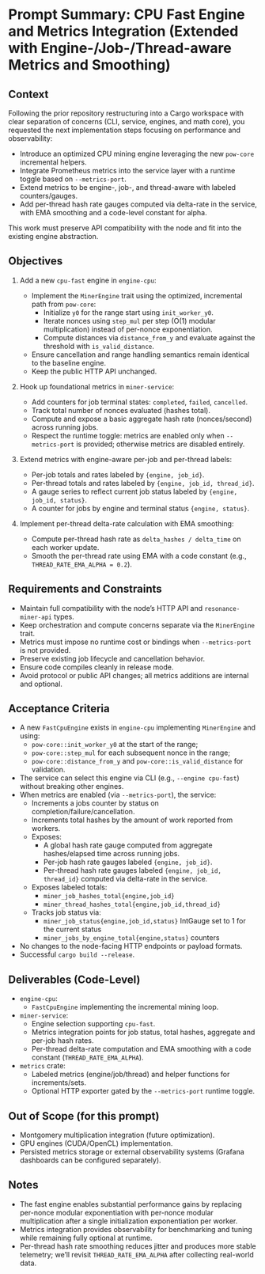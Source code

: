 # Prompt Summary: CPU Fast Engine and Metrics Integration (Extended with Engine-/Job-/Thread-aware Metrics and Smoothing)

## Context

Following the prior repository restructuring into a Cargo workspace with clear separation of concerns (CLI, service, engines, and math core), you requested the next implementation steps focusing on performance and observability:

- Introduce an optimized CPU mining engine leveraging the new `pow-core` incremental helpers.
- Integrate Prometheus metrics into the service layer with a runtime toggle based on `--metrics-port`.
- Extend metrics to be engine-, job-, and thread-aware with labeled counters/gauges.
- Add per-thread hash rate gauges computed via delta-rate in the service, with EMA smoothing and a code-level constant for alpha.

This work must preserve API compatibility with the node and fit into the existing engine abstraction.

## Objectives

1. Add a new `cpu-fast` engine in `engine-cpu`:
   - Implement the `MinerEngine` trait using the optimized, incremental path from `pow-core`:
     - Initialize `y0` for the range start using `init_worker_y0`.
     - Iterate nonces using `step_mul` per step (O(1) modular multiplication) instead of per-nonce exponentiation.
     - Compute distances via `distance_from_y` and evaluate against the threshold with `is_valid_distance`.
   - Ensure cancellation and range handling semantics remain identical to the baseline engine.
   - Keep the public HTTP API unchanged.

2. Hook up foundational metrics in `miner-service`:
   - Add counters for job terminal states: `completed`, `failed`, `cancelled`.
   - Track total number of nonces evaluated (hashes total).
   - Compute and expose a basic aggregate hash rate (nonces/second) across running jobs.
   - Respect the runtime toggle: metrics are enabled only when `--metrics-port` is provided; otherwise metrics are disabled entirely.

3. Extend metrics with engine-aware per-job and per-thread labels:
   - Per-job totals and rates labeled by `{engine, job_id}`.
   - Per-thread totals and rates labeled by `{engine, job_id, thread_id}`.
   - A gauge series to reflect current job status labeled by `{engine, job_id, status}`.
   - A counter for jobs by engine and terminal status `{engine, status}`.

4. Implement per-thread delta-rate calculation with EMA smoothing:
   - Compute per-thread hash rate as `delta_hashes / delta_time` on each worker update.
   - Smooth the per-thread rate using EMA with a code constant (e.g., `THREAD_RATE_EMA_ALPHA = 0.2`).

## Requirements and Constraints

- Maintain full compatibility with the node’s HTTP API and `resonance-miner-api` types.
- Keep orchestration and compute concerns separate via the `MinerEngine` trait.
- Metrics must impose no runtime cost or bindings when `--metrics-port` is not provided.
- Preserve existing job lifecycle and cancellation behavior.
- Ensure code compiles cleanly in release mode.
- Avoid protocol or public API changes; all metrics additions are internal and optional.

## Acceptance Criteria

- A new `FastCpuEngine` exists in `engine-cpu` implementing `MinerEngine` and using:
  - `pow-core::init_worker_y0` at the start of the range;
  - `pow-core::step_mul` for each subsequent nonce in the range;
  - `pow-core::distance_from_y` and `pow-core::is_valid_distance` for validation.
- The service can select this engine via CLI (e.g., `--engine cpu-fast`) without breaking other engines.
- When metrics are enabled (via `--metrics-port`), the service:
  - Increments a jobs counter by status on completion/failure/cancellation.
  - Increments total hashes by the amount of work reported from workers.
  - Exposes:
    - A global hash rate gauge computed from aggregate hashes/elapsed time across running jobs.
    - Per-job hash rate gauges labeled `{engine, job_id}`.
    - Per-thread hash rate gauges labeled `{engine, job_id, thread_id}` computed via delta-rate in the service.
  - Exposes labeled totals:
    - `miner_job_hashes_total{engine,job_id}`
    - `miner_thread_hashes_total{engine,job_id,thread_id}`
  - Tracks job status via:
    - `miner_job_status{engine,job_id,status}` IntGauge set to 1 for the current status
    - `miner_jobs_by_engine_total{engine,status}` counters
- No changes to the node-facing HTTP endpoints or payload formats.
- Successful `cargo build --release`.

## Deliverables (Code-Level)

- `engine-cpu`:
  - `FastCpuEngine` implementing the incremental mining loop.
- `miner-service`:
  - Engine selection supporting `cpu-fast`.
  - Metrics integration points for job status, total hashes, aggregate and per-job hash rates.
  - Per-thread delta-rate computation and EMA smoothing with a code constant (`THREAD_RATE_EMA_ALPHA`).
- `metrics` crate:
  - Labeled metrics (engine/job/thread) and helper functions for increments/sets.
  - Optional HTTP exporter gated by the `--metrics-port` runtime toggle.

## Out of Scope (for this prompt)

- Montgomery multiplication integration (future optimization).
- GPU engines (CUDA/OpenCL) implementation.
- Persisted metrics storage or external observability systems (Grafana dashboards can be configured separately).

## Notes

- The fast engine enables substantial performance gains by replacing per-nonce modular exponentiation with per-nonce modular multiplication after a single initialization exponentiation per worker.
- Metrics integration provides observability for benchmarking and tuning while remaining fully optional at runtime.
- Per-thread hash rate smoothing reduces jitter and produces more stable telemetry; we’ll revisit `THREAD_RATE_EMA_ALPHA` after collecting real-world data.